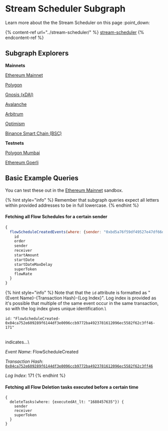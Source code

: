 # Stream Scheduler Subgraph

Learn more about the the Stream Scheduler on this page :point\_down:

{% content-ref url="../stream-scheduler/" %}
[stream-scheduler](../stream-scheduler/)
{% endcontent-ref %}

## Subgraph Explorers

**Mainnets**

[Ethereum Mainnet](https://thegraph.com/hosted-service/subgraph/superfluid-finance/scheduling-v1-eth-mainnet)

[Polygon](https://thegraph.com/hosted-service/subgraph/superfluid-finance/scheduling-v1-polygon-mainnet)

[Gnosis (xDAI)](https://thegraph.com/hosted-service/subgraph/superfluid-finance/scheduling-v1-xdai-mainnet)

[Avalanche](https://thegraph.com/hosted-service/subgraph/superfluid-finance/scheduling-v1-avalanche-c)

[Arbitrum](https://thegraph.com/hosted-service/subgraph/superfluid-finance/vesting-v1-arbitrum-one)

[Optimism](https://thegraph.com/hosted-service/subgraph/superfluid-finance/scheduling-v1-optimism-mainnet)

[Binance Smart Chain (BSC)](https://thegraph.com/hosted-service/subgraph/superfluid-finance/scheduling-v1-bsc-mainnet)

**Testnets**

[Polygon Mumbai](https://thegraph.com/hosted-service/subgraph/superfluid-finance/scheduling-v1-polygon-mumbai)

[Ethereum Goerli](https://thegraph.com/hosted-service/subgraph/superfluid-finance/scheduling-v1-eth-goerli)

## Basic Example Queries

You can test these out in the [Ethereum Mainnet](https://thegraph.com/hosted-service/subgraph/superfluid-finance/scheduling-v1-eth-mainnet) sandbox.

{% hint style="info" %}
Remember that subgraph queries expect all letters within provided addresses to be in full lowercase.
{% endhint %}

#### Fetching all Flow Schedules for a certain sender

```javascript
{
  flowScheduleCreatedEvents(where: {sender: "0xbd5a76f59df49527e47df66d7d7b5590a237871d"}) {
    id
    order
    sender
    receiver
    startAmount
    startDate
    startDateMaxDelay
    superToken
    flowRate
  }
}
```

{% hint style="info" %}
Note that that the `id` attribute is formatted as "{Event Name}-{Transaction Hash}-{Log Index}". Log index is provided as it's possible that multiple of the same event occur in the same transaction, so with the log index gives unique identification.\


`id:` `"FlowScheduleCreated-0x04ca752e609289f6144df3e0096ccb9772ba4923781612096ec5582f62c3ff46-171"`

\
indicates...\


_Event Name_: FlowScheduleCreated

_Transaction Hash_: [`0x04ca752e609289f6144df3e0096ccb9772ba4923781612096ec5582f62c3ff46`](https://etherscan.io/tx/0x04ca752e609289f6144df3e0096ccb9772ba4923781612096ec5582f62c3ff46)

_Log Index_: 171
{% endhint %}

#### Fetching all Flow Deletion tasks executed before a certain time

```
{
  deleteTasks(where: {executedAt_lt: "1688457635"}) {
    sender
    receiver
    superToken
  }
}
```
